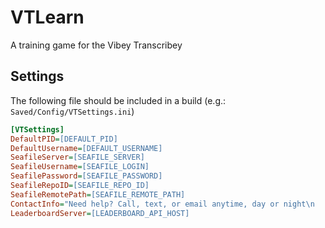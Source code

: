 # VTLearn
A training game for the Vibey Transcribey

## Settings
The following file should be included in a build (e.g.: `Saved/Config/VTSettings.ini`)
```ini
[VTSettings]
DefaultPID=[DEFAULT_PID]
DefaultUsername=[DEFAULT_USERNAME]
SeafileServer=[SEAFILE_SERVER]
SeafileUsername=[SEAFILE_LOGIN]
SeafilePassword=[SEAFILE_PASSWORD]
SeafileRepoID=[SEAFILE_REPO_ID]
SeafileRemotePath=[SEAFILE_REMOTE_PATH]
ContactInfo="Need help? Call, text, or email anytime, day or night\n    [PHONE]\n    [EMAIL]"
LeaderboardServer=[LEADERBOARD_API_HOST]
```
